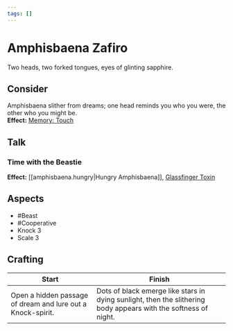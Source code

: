 ```yaml
---
tags: []
---
```

# Amphisbaena Zafiro
Two heads, two forked tongues, eyes of glinting sapphire.
## Consider
Amphisbaena slither from dreams; one head reminds you who you were, the other who you might be.<br>**Effect:** [Memory: Touch](https://uadaf.theevilroot.xyz/rowenarium/element/mem.touch)
## Talk
### Time with the Beastie
**Effect:** [[amphisbaena.hungry|Hungry Amphisbaena]], [Glassfinger Toxin](https://uadaf.theevilroot.xyz/rowenarium/element/toxin.glassfinger)
## Aspects
- #Beast
- #Cooperative 
- Knock 3
- Scale 3
## Crafting
| Start                                                       | Finish                                                                                                          |
| ----------------------------------------------------------- | --------------------------------------------------------------------------------------------------------------- |
| Open a hidden passage of dream and lure out a Knock-spirit. | Dots of black emerge like stars in dying sunlight, then the slithering body appears with the softness of night. |